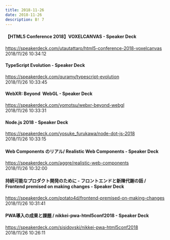 ```yaml
---
title: 2018-11-26
date: 2018-11-26
description: B! 7
---
```


#### 【HTML5 Conference 2018】VOXELCANVAS - Speaker Deck
https://speakerdeck.com/utautattaro/html5-conference-2018-voxelcanvas<br>
2018/11/26 10:34:12<br>


#### TypeScript Evolution - Speaker Deck
https://speakerdeck.com/quramy/typescript-evolution<br>
2018/11/26 10:33:45<br>


#### WebXR: Beyond  WebGL - Speaker Deck
https://speakerdeck.com/yomotsu/webxr-beyond-webgl<br>
2018/11/26 10:33:31<br>


#### Node.js 2018 - Speaker Deck
https://speakerdeck.com/yosuke_furukawa/node-dot-js-2018<br>
2018/11/26 10:33:15<br>


#### Web Components のリアル/ Realistic Web Components - Speaker Deck
https://speakerdeck.com/aggre/realistic-web-components<br>
2018/11/26 10:32:00<br>


#### 持続可能なプロダクト開発のために  - フロントエンドと新陳代謝の話 / Frontend premised on making changes - Speaker Deck
https://speakerdeck.com/potato4d/frontend-premised-on-making-changes<br>
2018/11/26 10:31:41<br>


#### PWA導入の成果と課題 / nikkei-pwa-html5conf2018 - Speaker Deck
https://speakerdeck.com/sisidovski/nikkei-pwa-html5conf2018<br>
2018/11/26 10:26:11<br>


